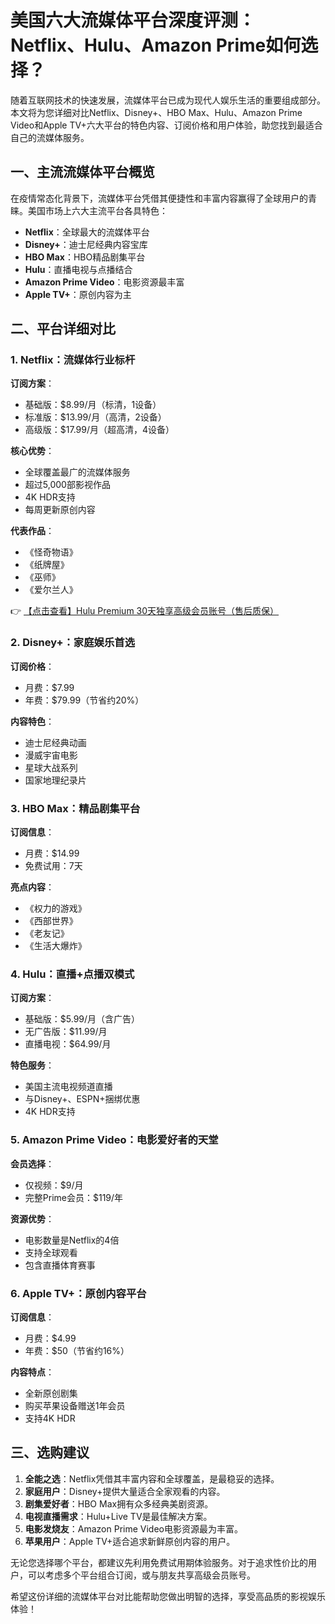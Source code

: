 # 美国六大流媒体平台深度评测：Netflix、Hulu、Amazon Prime如何选择？

随着互联网技术的快速发展，流媒体平台已成为现代人娱乐生活的重要组成部分。本文将为您详细对比Netflix、Disney+、HBO Max、Hulu、Amazon Prime Video和Apple TV+六大平台的特色内容、订阅价格和用户体验，助您找到最适合自己的流媒体服务。

## 一、主流流媒体平台概览

在疫情常态化背景下，流媒体平台凭借其便捷性和丰富内容赢得了全球用户的青睐。美国市场上六大主流平台各具特色：

- **Netflix**：全球最大的流媒体平台
- **Disney+**：迪士尼经典内容宝库
- **HBO Max**：HBO精品剧集平台
- **Hulu**：直播电视与点播结合
- **Amazon Prime Video**：电影资源最丰富
- **Apple TV+**：原创内容为主

## 二、平台详细对比

### 1. Netflix：流媒体行业标杆

**订阅方案**：
- 基础版：$8.99/月（标清，1设备）
- 标准版：$13.99/月（高清，2设备）
- 高级版：$17.99/月（超高清，4设备）

**核心优势**：
- 全球覆盖最广的流媒体服务
- 超过5,000部影视作品
- 4K HDR支持
- 每周更新原创内容

**代表作品**：
- 《怪奇物语》
- 《纸牌屋》
- 《巫师》
- 《爱尔兰人》

👉 [【点击查看】Hulu Premium 30天独享高级会员账号（售后质保）](https://bit.ly/HuLu_vip)

### 2. Disney+：家庭娱乐首选

**订阅价格**：
- 月费：$7.99
- 年费：$79.99（节省约20%）

**内容特色**：
- 迪士尼经典动画
- 漫威宇宙电影
- 星球大战系列
- 国家地理纪录片

### 3. HBO Max：精品剧集平台

**订阅信息**：
- 月费：$14.99
- 免费试用：7天

**亮点内容**：
- 《权力的游戏》
- 《西部世界》
- 《老友记》
- 《生活大爆炸》

### 4. Hulu：直播+点播双模式

**订阅方案**：
- 基础版：$5.99/月（含广告）
- 无广告版：$11.99/月
- 直播电视：$64.99/月

**特色服务**：
- 美国主流电视频道直播
- 与Disney+、ESPN+捆绑优惠
- 4K HDR支持

### 5. Amazon Prime Video：电影爱好者的天堂

**会员选择**：
- 仅视频：$9/月
- 完整Prime会员：$119/年

**资源优势**：
- 电影数量是Netflix的4倍
- 支持全球观看
- 包含直播体育赛事

### 6. Apple TV+：原创内容平台

**订阅信息**：
- 月费：$4.99
- 年费：$50（节省约16%）

**内容特点**：
- 全新原创剧集
- 购买苹果设备赠送1年会员
- 支持4K HDR

## 三、选购建议

1. **全能之选**：Netflix凭借其丰富内容和全球覆盖，是最稳妥的选择。
2. **家庭用户**：Disney+提供大量适合全家观看的内容。
3. **剧集爱好者**：HBO Max拥有众多经典美剧资源。
4. **电视直播需求**：Hulu+Live TV是最佳解决方案。
5. **电影发烧友**：Amazon Prime Video电影资源最为丰富。
6. **苹果用户**：Apple TV+适合追求新鲜原创内容的用户。

无论您选择哪个平台，都建议先利用免费试用期体验服务。对于追求性价比的用户，可以考虑多个平台组合订阅，或与朋友共享高级会员账号。

希望这份详细的流媒体平台对比能帮助您做出明智的选择，享受高品质的影视娱乐体验！